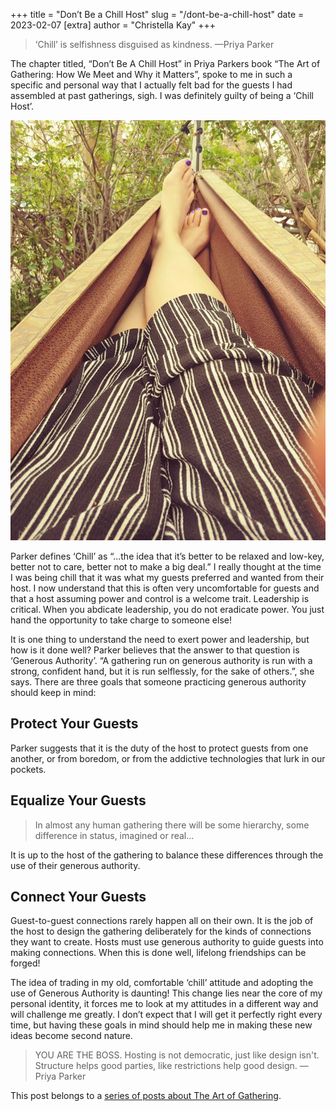 +++
title = "Don’t Be a Chill Host"
slug = "/dont-be-a-chill-host"
date = 2023-02-07
[extra]
author = "Christella Kay"
+++

> ‘Chill’ is selfishness disguised as kindness. &mdash;Priya Parker

The chapter titled, “Don’t Be A Chill Host” in Priya Parkers book “The Art of Gathering: How We Meet and Why it Matters”, spoke to me in such a specific and personal way that I actually felt bad for the guests I had assembled at past gatherings, sigh. I was definitely guilty of being a ‘Chill Host’.

![Stella's legs up in a hammock](hammock.png)

Parker defines ‘Chill’ as “...the idea that it’s better to be relaxed and low-key, better not to care, better not to make a big deal.” I really thought at the time I was being chill that it was what my guests preferred and wanted from their host. I now understand that this is often very uncomfortable for guests and that a host assuming power and control is a welcome trait. Leadership is critical. When you abdicate leadership, you do not eradicate power. You just hand the opportunity to take charge to someone else!


It is one thing to understand the need to exert power and leadership, but how is it done well? Parker believes that the answer to that question is ‘Generous Authority’. “A gathering run on generous authority is run with a strong, confident hand, but it is run selflessly, for the sake of others.”, she says. There are three goals that someone practicing generous authority should keep in mind:

## Protect Your Guests

Parker suggests that it is the duty of the host to protect guests from one another, or from boredom, or from the addictive technologies that lurk in our pockets.

## Equalize Your Guests

> In almost any human gathering there will be some hierarchy, some difference in status, imagined or real…

It is up to the host of the gathering to balance these differences through the use of their generous authority.

## Connect Your Guests

Guest-to-guest connections rarely happen all on their own. It is the job of the host to design the gathering deliberately for the kinds of connections they want to create. Hosts must use generous authority to guide guests into making connections. When this is done well, lifelong friendships can be forged!

The idea of trading in my old, comfortable ‘chill’ attitude and adopting the use of Generous Authority is daunting! This change lies near the core of my personal identity, it forces me to look at my attitudes in a different way and will challenge me greatly. I don’t expect that I will get it perfectly right every time, but having these goals in mind should help me in making these new ideas become second nature.

> YOU ARE THE BOSS. Hosting is not democratic, just like design isn't. Structure helps good parties, like restrictions help good design. &mdash;Priya Parker

This post belongs to a [series of posts about The Art of Gathering](/blog/the-art-of-gathering-introduction/#more-in-this-series).
